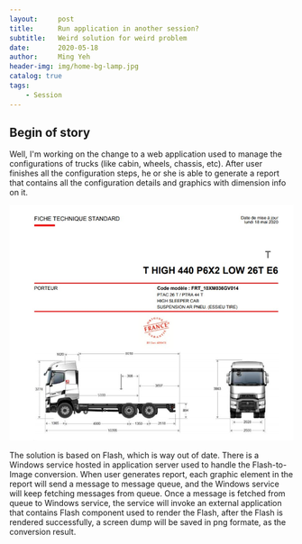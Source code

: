 ```yaml
---
layout:     post
title:      Run application in another session?
subtitle:   Weird solution for weird problem
date:       2020-05-18
author:     Ming Yeh
header-img: img/home-bg-lamp.jpg
catalog: true
tags:
    - Session
---
```


## Begin of story

Well, I'm working on the change to a web application used to manage the configurations of trucks (like cabin, wheels, chassis, etc). After user finishes all the configuration steps, he or she is able to generate a report that contains all the configuration details and graphics with dimension info on it.

![Screen dump of report](img/tech_report.jpg "Screen dump of report")

The solution is based on Flash, which is way out of date. There is a Windows service hosted in application server used to handle the Flash-to-Image conversion. When user generates report, each graphic element in the report will send a message to message queue, and the Windows service will keep fetching messages from queue. Once a message is fetched from queue to Windows service, the service will invoke an external application that contains Flash component used to render the Flash, after the Flash is rendered successfully, a screen dump will be saved in png formate, as the conversion result.

